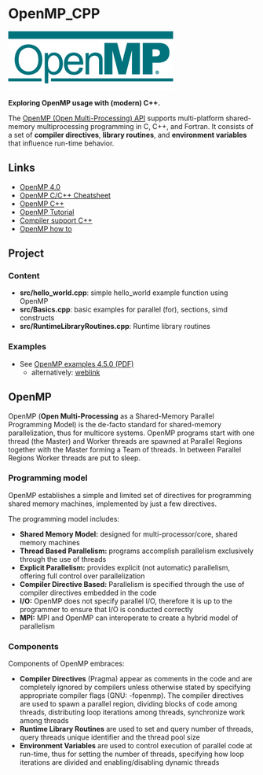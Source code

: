 # OpenMP_CPP

![OpenMP logo](resources/OpenMP_logo.png)

**Exploring OpenMP usage with (modern) C++.**

The [OpenMP (Open Multi-Processing) API](https://en.wikipedia.org/wiki/OpenMP) supports multi-platform shared-memory multiprocessing programming in C, C++, and Fortran. It consists of a set of **compiler directives**, **library routines**, and **environment variables** that influence run-time behavior.

## Links

* [OpenMP 4.0](https://www.openmp.org//wp-content/uploads/OpenMP4.0.0.pdf)
* [OpenMP C/C++ Cheatsheet](https://www.openmp.org/wp-content/uploads/OpenMP-4.5-1115-CPP-web.pdf)
* [OpenMP C++](https://www.openmp.org/wp-content/uploads/OpenMP-4.5-1115-CPP-web.pdf)
* [OpenMP Tutorial](https://computing.llnl.gov/tutorials/openMP/)
* [Compiler support C++](https://www.openmp.org//resources/openmp-compilers-tools/)
* [OpenMP how to](https://bisqwit.iki.fi/story/howto/openmp/)

## Project 

### Content

* **src/hello_world.cpp**: simple hello_world example function using OpenMP
* **src/Basics.cpp**: basic examples for parallel (for), sections, simd constructs
* **src/RuntimeLibraryRoutines.cpp**: Runtime library routines 

### Examples

* See [OpenMP examples 4.5.0 (PDF)](resources/openmp-examples-4.5.0.pdf) 
    * alternatively: [weblink](https://www.openmp.org//wp-content/uploads/openmp-examples-4.5.0.pdf)


## OpenMP

OpenMP (**Open Multi-Processing** as a Shared-Memory Parallel Programming Model) is the de-facto standard for shared-memory parallelization, thus for multicore systems. OpenMP programs start with one thread (the Master) and Worker threads are spawned at Parallel Regions together with the Master forming a Team of threads. In between Parallel Regions Worker threads are put to sleep.

### Programming model

OpenMP establishes a simple and limited set of directives for programming shared memory machines, implemented by just a few directives.

The programming model includes:

* **Shared Memory Model:** designed for multi-processor/core, shared memory machines
* **Thread Based Parallelism:** programs accomplish parallelism exclusively through the use of threads
* **Explicit Parallelism:** provides explicit (not automatic) parallelism, offering full control over parallelization
* **Compiler Directive Based:** Parallelism is specified through the use of compiler directives embedded in the code
* **I/O:** OpenMP does not specify parallel I/O, therefore it is up to the programmer to ensure that I/O is conducted correctly
* **MPI:** MPI and OpenMP can interoperate to create a hybrid model of parallelism

### Components 

Components of OpenMP embraces:

* **Compiler Directives** (Pragma) appear as comments in the code and are completely ignored by compilers unless otherwise stated by specifying appropriate compiler flags (GNU: -fopenmp). The compiler directives are used to spawn a parallel region, dividing blocks of code among threads, distributing loop iterations among threads, synchronize
work among threads
* **Runtime Library Routines** are used to set and query number of threads, query threads unique identifier and the thread pool size
* **Environment Variables** are used to control execution of parallel code at run-time, thus for setting the number of threads, specifying how loop iterations are divided and enabling/disabling dynamic threads
